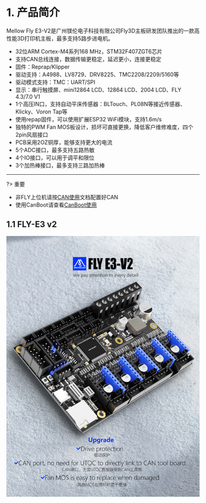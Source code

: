 # 1. 产品简介

Mellow Fly E3-V2是广州镁伦电子科技有限公司Fly3D主板研发团队推出的一款高性能3D打印机主板，最多支持5路步进电机。

- 32位ARM Cortex-M4系列168 MHz，STM32F407ZGT6芯片
- 支持CAN总线连接，数据传输更稳定，延迟更小，连接更稳定
- 固件：Reprap/Klipper
- 驱动支持：A4988、LV8729、DRV8225、TMC2208/2209/5160等
- 驱动模式支持：TMC：UART/SPI
- 显示：串行触摸屏、mini12864 LCD、12864 LCD、2004 LCD、FLY 4.3/7.0 V1
- 1个高压IN口，支持自动平床传感器：BLTouch、PL08N等接近传感器、Klicky、Voron Tap等
- 使用repap固件，可以使用扩展ESP32 WiFi模块，支持1.6m/s
- 独特的PWM Fan MOS板设计，损坏可直接更换，降低客户维修难度，四个2pin风扇接口
- PCB采用2OZ铜厚，能够支持更大的电流
- 5个ADC接口，最多支持五路热敏
- 4个IO接口，可以用于调平和限位
- 3个加热棒接口，最多支持三路加热棒

----

?> 重要

* 非FLY上位机请按[CAN使用](/advanced/can_rpi.md)文档配置好CAN
* 使用CanBoot请查看[CanBoot使用](/advanced/canboot.md)

## 1.1 FLY-E3 v2

![fly_e3v22](../../images/boards/fly_e3_v2/fly_e3v22.jpg)